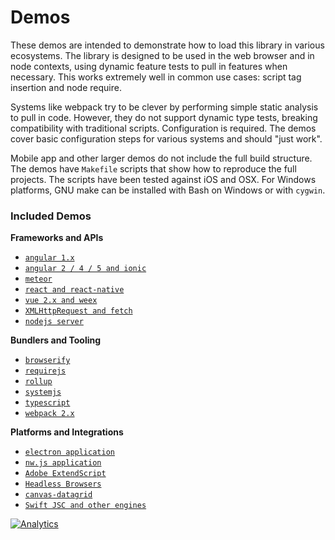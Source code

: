 # Demos

These demos are intended to demonstrate how to load this library in various
ecosystems.  The library is designed to be used in the web browser and in node
contexts, using dynamic feature tests to pull in features when necessary.  This
works extremely well in common use cases: script tag insertion and node require.

Systems like webpack try to be clever by performing simple static analysis to
pull in code.  However, they do not support dynamic type tests, breaking
compatibility with traditional scripts.  Configuration is required.  The demos
cover basic configuration steps for various systems and should "just work".

Mobile app and other larger demos do not include the full build structure. The
demos have `Makefile` scripts that show how to reproduce the full projects.  The
scripts have been tested against iOS and OSX.  For Windows platforms, GNU make
can be installed with Bash on Windows or with `cygwin`.

### Included Demos

**Frameworks and APIs**
- [`angular 1.x`](angular/)
- [`angular 2 / 4 / 5 and ionic`](angular2/)
- [`meteor`](meteor/)
- [`react and react-native`](react/)
- [`vue 2.x and weex`](vue/)
- [`XMLHttpRequest and fetch`](xhr/)
- [`nodejs server`](server/)

**Bundlers and Tooling**
- [`browserify`](browserify/)
- [`requirejs`](requirejs/)
- [`rollup`](rollup/)
- [`systemjs`](systemjs/)
- [`typescript`](typescript/)
- [`webpack 2.x`](webpack/)

**Platforms and Integrations**
- [`electron application`](electron/)
- [`nw.js application`](nwjs/)
- [`Adobe ExtendScript`](extendscript/)
- [`Headless Browsers`](headless/)
- [`canvas-datagrid`](datagrid/)
- [`Swift JSC and other engines`](altjs/)

[![Analytics](https://ga-beacon.appspot.com/UA-36810333-1/SheetJS/js-xlsx?pixel)](https://github.com/SheetJS/js-xlsx)
